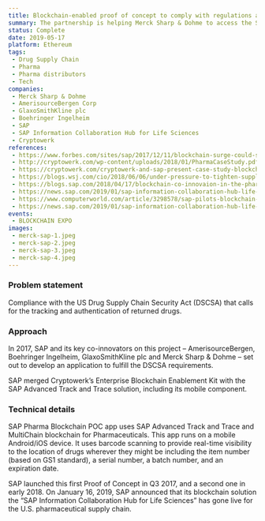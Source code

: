 ```yaml
---
title: Blockchain-enabled proof of concept to comply with regulations and fight counterfeit drugs
summary: The partnership is helping Merck Sharp & Dohme to access the SAP Pharma Blockchain POC app, which uses SAP Advanced Track and Trace for Pharmaceuticals, and runs on a mobile Android or iOS device. It uses barcode scanning to provide real-time visibility for the location of drugs wherever they might be including the manufacturer, brand owner, wholesaler and delivery. Using the blockchain technology, one can identify and track drugs by their serial number, batch and expiration date. 
status: Complete
date: 2019-05-17
platform: Ethereum 
tags:
 - Drug Supply Chain
 - Pharma
 - Pharma distributors
 - Tech
companies:
 - Merck Sharp & Dohme
 - AmerisourceBergen Corp
 - GlaxoSmithKline plc
 - Boehringer Ingelheim
 - SAP
 - SAP Information Collaboration Hub for Life Sciences
 - Cryptowerk
references:
 - https://www.forbes.com/sites/sap/2017/12/11/blockchain-surge-could-save-pharma-billions/#7f88b4328195
 - http://cryptowerk.com/wp-content/uploads/2018/01/PharmaCaseStudy.pdf
 - https://cryptowerk.com/cryptowerk-and-sap-present-case-study-blockchain-expo/
 - https://blogs.wsj.com/cio/2018/06/06/under-pressure-to-tighten-supply-chain-drug-companies-look-to-blockchain/
 - https://blogs.sap.com/2018/04/17/blockchain-co-innovaion-in-the-pharmaceutical-industry/
 - https://news.sap.com/2019/01/sap-information-collaboration-hub-life-sciences-blockchain-eliminate-counterfeit-drugs/
 - https://www.computerworld.com/article/3298578/sap-pilots-blockchain-based-supply-chain-tracker.html
 - https://news.sap.com/2019/01/sap-information-collaboration-hub-life-sciences-blockchain-eliminate-counterfeit-drugs/
events: 
 - BLOCKCHAIN EXPO
images: 
 - merck-sap-1.jpeg
 - merck-sap-2.jpeg
 - merck-sap-3.jpeg
 - merck-sap-4.jpeg
---
```


### Problem statement

Compliance with the US Drug Supply Chain Security Act (DSCSA) that calls for the tracking and authentication of returned drugs.

### Approach

In 2017, SAP and its key co-innovators on this project – AmerisourceBergen, Boehringer Ingelheim, GlaxoSmithKline plc and Merck Sharp & Dohme – set out to develop an application to fulfill the DSCSA requirements.

SAP merged Cryptowerk’s Enterprise Blockchain Enablement Kit with the SAP Advanced Track and Trace solution, including its mobile component.

### Technical details

SAP Pharma Blockchain POC app uses SAP Advanced Track and Trace and MultiChain blockchain for Pharmaceuticals. This app runs on a mobile Android/iOS device. It uses barcode scanning to provide real-time visibility to the location of drugs wherever they might be including the item number (based on GS1 standard), a serial number, a batch number, and an expiration date.

SAP launched this first Proof of Concept in Q3 2017, and a second one in early 2018. On January 16, 2019, SAP announced that its blockchain solution the “SAP Information Collaboration Hub for Life Sciences” has gone live for the U.S. pharmaceutical supply chain.
